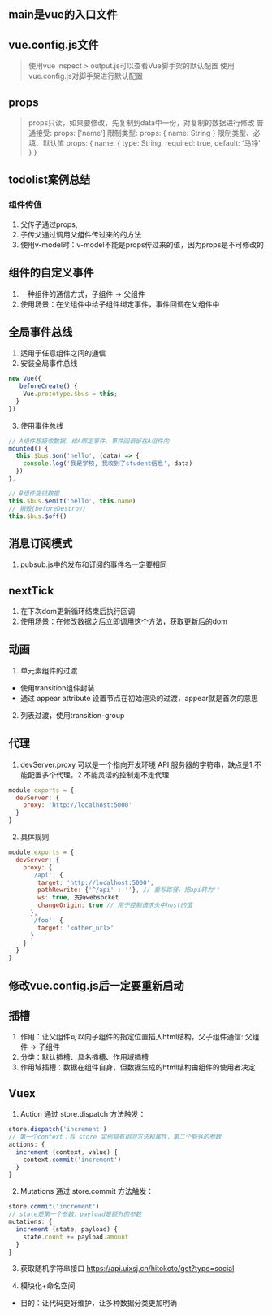## main是vue的入口文件

## vue.config.js文件
> 使用vue inspect > output.js可以查看Vue脚手架的默认配置
> 使用vue.config.js对脚手架进行默认配置

## props
> props只读，如果要修改，先复制到data中一份，对复制的数据进行修改
> 普通接受: props: ['name']
> 限制类型: props: { name: String } 
> 限制类型、必填、默认值 props: { name: { type: String, required: true, default: '马铮' } }

## todolist案例总结
### 组件传值
1. 父传子通过props,
2. 子传父通过调用父组件传过来的的方法
3. 使用v-model时：v-model不能是props传过来的值，因为props是不可修改的

## 组件的自定义事件
1. 一种组件的通信方式，子组件 -> 父组件
2. 使用场景：在父组件中给子组件绑定事件，事件回调在父组件中

## 全局事件总线
1. 适用于任意组件之间的通信
2. 安装全局事件总线
```js
new Vue({
   beforeCreate() {
    Vue.prototype.$bus = this; 
  }
})
```
3. 使用事件总线
```js
// A组件想接收数据，给A绑定事件，事件回调留在A组件内
mounted() {
  this.$bus.$on('hello', (data) => {
    console.log('我是学校, 我收到了student信息', data)
  })
},

// B组件提供数据
this.$bus.$emit('hello', this.name)
// 销毁(beforeDestroy)
this.$bus.$off()
```

## 消息订阅模式
1. pubsub.js中的发布和订阅的事件名一定要相同

## nextTick
1. 在下次dom更新循环结束后执行回调
2. 使用场景：在修改数据之后立即调用这个方法，获取更新后的dom

## 动画
1. 单元素组件的过渡
- 使用transition组件封装
- 通过 appear attribute 设置节点在初始渲染的过渡，appear就是首次的意思
2. 列表过渡，使用transition-group

## 代理
1. devServer.proxy 可以是一个指向开发环境 API 服务器的字符串，缺点是1.不能配置多个代理，2.不能灵活的控制走不走代理
```js
module.exports = {
  devServer: {
    proxy: 'http://localhost:5000'
  }
}
```
2. 具体规则
```js
module.exports = {
  devServer: {
    proxy: {
      '/api': {
        target: 'http://localhost:5000',
        pathRewrite: {'^/api' : ''}, // 重写路径，把api转为''
        ws: true, 支持websocket
        changeOrigin: true // 用于控制请求头中host的值
      },
      '/foo': {
        target: '<other_url>'
      }
    }
  }
}
```
## 修改vue.config.js后一定要重新启动

## 插槽
1. 作用：让父组件可以向子组件的指定位置插入html结构，父子组件通信: 父组件 -> 子组件
2. 分类：默认插槽、具名插槽、作用域插槽
3. 作用域插槽：数据在组件自身，但数据生成的html结构由组件的使用者决定

## Vuex
1. Action 通过 store.dispatch 方法触发：
```js
store.dispatch('increment')
// 第一个context：与 store 实例具有相同方法和属性，第二个额外的参数
actions: {
  increment (context, value) {
    context.commit('increment')
  }
}
```
2. Mutations 通过 store.commit 方法触发：
```js
store.commit('increment')
// state是第一个参数，payload是额外的参数
mutations: {
  increment (state, payload) {
    state.count += payload.amount
  }
}
```
3. 获取随机字符串接口
https://api.uixsj.cn/hitokoto/get?type=social

4. 模块化+命名空间
- 目的：让代码更好维护，让多种数据分类更加明确